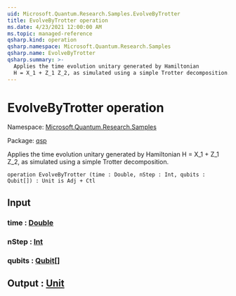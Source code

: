 ```yaml
---
uid: Microsoft.Quantum.Research.Samples.EvolveByTrotter
title: EvolveByTrotter operation
ms.date: 4/23/2021 12:00:00 AM
ms.topic: managed-reference
qsharp.kind: operation
qsharp.namespace: Microsoft.Quantum.Research.Samples
qsharp.name: EvolveByTrotter
qsharp.summary: >-
  Applies the time evolution unitary generated by Hamiltonian
  H = X_1 + Z_1 Z_2, as simulated using a simple Trotter decomposition.
---
```


# EvolveByTrotter operation

Namespace: [Microsoft.Quantum.Research.Samples](xref:Microsoft.Quantum.Research.Samples)

Package: [qsp](https://nuget.org/packages/qsp)


Applies the time evolution unitary generated by HamiltonianH = X_1 + Z_1 Z_2, as simulated using a simple Trotter decomposition.

```qsharp
operation EvolveByTrotter (time : Double, nStep : Int, qubits : Qubit[]) : Unit is Adj + Ctl
```


## Input

### time : [Double](xref:microsoft.quantum.qsharp.valueliterals#double-literals)




### nStep : [Int](xref:microsoft.quantum.qsharp.valueliterals#int-literals)




### qubits : [Qubit](xref:microsoft.quantum.qsharp.valueliterals#qubit-literals)[]





## Output : [Unit](xref:microsoft.quantum.qsharp.valueliterals#unit-literal)

